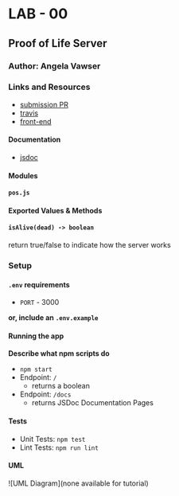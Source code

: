 # LAB - 00

## Proof of Life Server

### Author: Angela Vawser

### Links and Resources
* [submission PR](https://github.com/angela-vawser-401/lab-00/pull/1)
* [travis](https://travis-ci.com/angela-vawser-401/lab-00)
* [front-end](https://angela-vawser-lab00.herokuapp.com/)

#### Documentation
* [jsdoc](https://angela-vawser-lab00.herokuapp.com/docs)

#### Modules
#### `pos.js`
#### Exported Values & Methods
#### `isAlive(dead) -> boolean`
return true/false to indicate how the server works

### Setup
#### `.env` requirements
* `PORT` - 3000

**or, include an `.env.example`**

#### Running the app

**Describe what npm scripts do**
* `npm start`
* Endpoint: `/`
    * returns a boolean
* Endpoint: `/docs`
    * returns JSDoc Documentation Pages
  
#### Tests
* Unit Tests: `npm test`
* Lint Tests: `npm run lint`

#### UML
![UML Diagram](none available for tutorial)